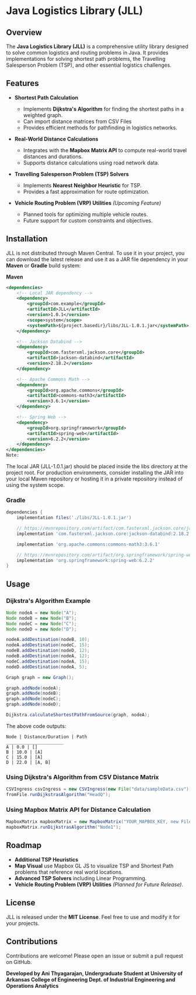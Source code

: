 # Java Logistics Library (JLL)

## Overview
The **Java Logistics Library (JLL)** is a comprehensive utility library designed to solve common logistics and routing problems in Java. It provides implementations for solving shortest path problems, the Travelling Salesperson Problem (TSP), and other essential logistics challenges.

## Features
- **Shortest Path Calculation**
  - Implements **Dijkstra's Algorithm** for finding the shortest paths in a weighted graph.
  - Can import distance matrices from CSV Files
  - Provides efficient methods for pathfinding in logistics networks.

- **Real-World Distance Calculations**
  - Integrates with the **Mapbox Matrix API** to compute real-world travel distances and durations.
  - Supports distance calculations using road network data.

- **Travelling Salesperson Problem (TSP) Solvers**
  - Implements **Nearest Neighbor Heuristic** for TSP.
  - Provides a fast approximation for route optimization.

- **Vehicle Routing Problem (VRP) Utilities** *(Upcoming Feature)*
  - Planned tools for optimizing multiple vehicle routes.
  - Future support for custom constraints and objectives.

## Installation
JLL is not distributed through Maven Central. To use it in your project, you can download the latest release and use it as a JAR file dependency in your **Maven** or **Gradle** build system:

**Maven**

```xml
<dependencies>
    <!-- Local JAR dependency -->
    <dependency>
        <groupId>com.example</groupId>
        <artifactId>JLL</artifactId>
        <version>1.0.1</version>
        <scope>system</scope>
        <systemPath>${project.basedir}/libs/JLL-1.0.1.jar</systemPath>
    </dependency>

    <!-- Jackson Databind -->
    <dependency>
        <groupId>com.fasterxml.jackson.core</groupId>
        <artifactId>jackson-databind</artifactId>
        <version>2.18.2</version>
    </dependency>

    <!-- Apache Commons Math -->
    <dependency>
        <groupId>org.apache.commons</groupId>
        <artifactId>commons-math3</artifactId>
        <version>3.6.1</version>
    </dependency>

    <!-- Spring Web -->
    <dependency>
        <groupId>org.springframework</groupId>
        <artifactId>spring-web</artifactId>
        <version>6.2.2</version>
    </dependency>
</dependencies>
Note:
```
The local JAR (JLL-1.0.1.jar) should be placed inside the libs directory at the project root. For production environments, consider installing the JAR into your local Maven repository or hosting it in a private repository instead of using the system scope.

### Gradle
```gradle
dependencies {
    implementation files('./libs/JLL-1.0.1.jar')

    // https://mvnrepository.com/artifact/com.fasterxml.jackson.core/jackson-databind
    implementation 'com.fasterxml.jackson.core:jackson-databind:2.18.2'

    implementation 'org.apache.commons:commons-math3:3.6.1'

    // https://mvnrepository.com/artifact/org.springframework/spring-web
    implementation 'org.springframework:spring-web:6.2.2'
}
```

## Usage
### Dijkstra's Algorithm Example
```java
Node nodeA = new Node("A");
Node nodeB = new Node("B");
Node nodeC = new Node("C");
Node nodeD = new Node("D");

nodeA.addDestination(nodeB, 10);
nodeA.addDestination(nodeC, 15);
nodeB.addDestination(nodeD, 12);
nodeB.addDestination(nodeA, 12);
nodeC.addDestination(nodeA, 15);
nodeD.addDestination(nodeA, 5);

Graph graph = new Graph();

graph.addNode(nodeA);
graph.addNode(nodeB);
graph.addNode(nodeC);
graph.addNode(nodeD);

Dijkstra.calculateShortestPathFromSource(graph, nodeA);
```
The above code outputs:
``` output
Node | Distance/Duration | Path
______________________
A | 0.0 | []
B | 10.0 | [A]
C | 15.0 | [A]
D | 22.0 | [A, B]
```
### Using Dijkstra's Algorithm from CSV Distance Matrix
```java
CSVIngress csvIngress = new CSVIngress(new File("data/sampleData.csv"));
fromFile.runDijkstrasAlgorithm("HeadQ");
```

### Using Mapbox Matrix API for Distance Calculation
```java
MapboxMatrix mapboxMatrix = new MapboxMatrix("YOUR_MAPBOX_KEY, new File("data/nodes.csv"), MapboxMatrix.MapboxProfile.DRIVING, MapboxMatrix.MapboxUnits.DURATION);
mapboxMatrix.runDijkstrasAlgorithm("Node1");
```

## Roadmap
- **Additional TSP Heuristics**
- **Map Visual** use Mapbox GL JS to visualize TSP and Shortest Path problems that reference real world locations. 
- **Advanced TSP Solvers** including Linear Programming.
- **Vehicle Routing Problem (VRP) Utilities** *(Planned for Future Release)*.

## License
JLL is released under the **MIT License**. Feel free to use and modify it for your projects.

## Contributions
Contributions are welcome! Please open an issue or submit a pull request on GitHub.

**Developed by Ani Thyagarajan, Undergraduate Student at University of Arkansas College of Engineering Dept. of Industrial Engineering and Operations Analytics**
